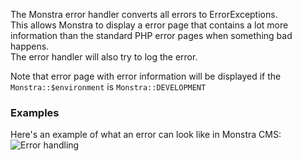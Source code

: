 The Monstra error handler converts all errors to ErrorExceptions.  
This allows Monstra to display a error page that contains a lot more information than the standard PHP error pages when something bad happens.  
The error handler will also try to log the error.

Note that error page with error information will be displayed if the `Monstra::$environment` is `Monstra::DEVELOPMENT`

### Examples

Here's an example of what an error can look like in Monstra CMS:
![Error handling](http://monstra.org/public/uploads/images/general/docs/error-handling.png)
